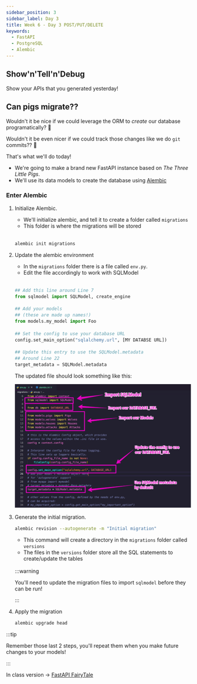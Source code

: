 ```yaml
---
sidebar_position: 3
sidebar_label: Day 3
title: Week 6 - Day 3 POST/PUT/DELETE
keywords:
  - FastAPI
  - PostgreSQL
  - Alembic
---
```


<!-- markdownlint-disable no-inline-html no-trailing-punctuation -->
## Show'n'Tell'n'Debug

Show your APIs that you generated yesterday!

## Can pigs migrate??

Wouldn't it be nice if we could leverage the ORM to _create_ our database programatically?  :thinking:

Wouldn't it be even nicer if we could track those changes like we do `git` commits??  :thinking:

That's what we'll do today!

- We're going to make a brand new FastAPI instance based on _The Three Little Pigs_.
- We'll use its data models to create the database using [Alembic](https://alembic.sqlalchemy.org/en/latest/)

### Enter Alembic

1. Initialize Alembic.

   - We'll initialize alembic, and tell it to create a folder called `migrations`
   - This folder is where the migrations will be stored

   <br/>

   ```sh
   alembic init migrations
   ```

2. Update the alembic environment

   - In the `migrations` folder there is a file called `env.py`.
   - Edit the file accordingly to work with SQLModel

   <br/>

   ```py
   ## Add this line around Line 7
   from sqlmodel import SQLModel, create_engine

   ## Add your models
   ## (these are made up names!)
   from models.my_model import Foo

   ## Set the config to use your database URL
   config.set_main_option("sqlalchemy.url", [MY DATABSE URL])

   ## Update this entry to use the SQLModel.metadata
   ## Around Line 22
   target_metadata = SQLModel.metadata
   ```

   The updated file should look something like this:

   ![env.py updates](./img/env_py_updates.png)

3. Generate the initial migration.

   ```sh
   alembic revision --autogenerate -m "Initial migration"
   ```

   - This command will create a directory in the `migrations` folder called `versions`
   - The files in the `versions` folder store all the SQL statements to create/update the tables

   <br/>
   :::warning

   You'll need to update the migration files to import `sqlmodel` before they can be run!

   :::

4. Apply the migration

   ```sh
   alembic upgrade head
   ```

:::tip

Remember those last 2 steps, you'll repeat them when you make future changes to your models!

:::

In class version -> [FastAPI FairyTale](https://github.com/seanrreid/fastapi_sqlmodel_fairytale)
